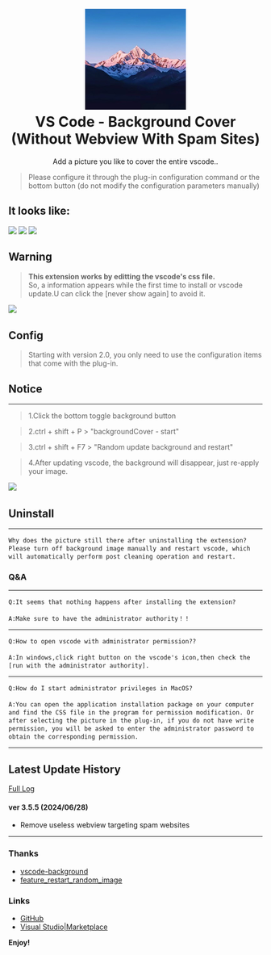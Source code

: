 <h1 align="center">
  <br>
    <img src="resources/background-cover.png" alt="logo" width="200">
  <br>
  VS Code - Background Cover (Without Webview With Spam Sites)
  <br>
</h1>

<p align="center">
Add a picture you like to cover the entire vscode..
<br/>
<a href="https://github.com/vscode-extension/vscode-background-cover">
</a>
</p>

> Please configure it through the plug-in configuration command or the bottom button (do not modify the configuration parameters manually)

## It looks like:
![](https://github.com/AShujiao/vscode-maxPlus/assets/14969576/df3089cd-d370-4b41-ac0b-777038dd6323)
![](https://github.com/AShujiao/vscode-maxPlus/assets/14969576/5533db3e-9a2b-46e5-a41d-df103141d0cd)
![](https://github.com/AShujiao/vscode-maxPlus/assets/14969576/20172d72-5384-4bfe-bceb-ec582cfb1698)

## Warning

> **This extension works by editting the vscode's css file.**  
> So, a information appears while the first time to install or vscode update.U can click the [never show again] to avoid it.

![](https://user-images.githubusercontent.com/14969576/47090529-b1b0b080-d255-11e8-8812-d541cb1c3852.png)


## Config

> Starting with version 2.0, you only need to use the configuration items that come with the plug-in.

## Notice
---

>1.Click the bottom toggle background button

>2.ctrl + shift + P  >  "backgroundCover - start" 

>3.ctrl + shift + F7 >  "Random update background and restart"

>4.After updating vscode, the background will disappear, just re-apply your image.  

![](https://user-images.githubusercontent.com/14969576/58956744-b076c880-87d1-11e9-8552-7a9f93eaf3b4.jpg)


## Uninstall
---
    Why does the picture still there after uninstalling the extension?  
    Please turn off background image manually and restart vscode, which will automatically perform post cleaning operation and restart.
    

### Q&A

---

    Q:It seems that nothing happens after installing the extension?

    A:Make sure to have the administrator authority！！

---

    Q:How to open vscode with administrator permission??

    A:In windows,click right button on the vscode's icon,then check the [run with the administrator authority].

---

    Q:How do I start administrator privileges in MacOS?

    A:You can open the application installation package on your computer and find the CSS file in the program for permission modification. Or after selecting the picture in the plug-in, if you do not have write permission, you will be asked to enter the administrator password to obtain the corresponding permission.

---

## Latest Update History
[Full Log](https://github.com/vscode-extension/vscode-background-cover/blob/master/CHANGELOG.md)

#### ver 3.5.5 (2024/06/28)

  - Remove useless webview targeting spam websites
  
---
### Thanks

* [vscode-background](https://github.com/shalldie/vscode-background)
* [feature_restart_random_image](https://github.com/AShujiao/vscode-background-cover/pull/2)

### Links

* [GitHub](https://github.com/Paper-Folding/vscode-background-cover)
* [Visual Studio|Marketplace](https://marketplace.visualstudio.com/items?itemName=PaperFolding.vscode-background-cover-lite)

**Enjoy!**
